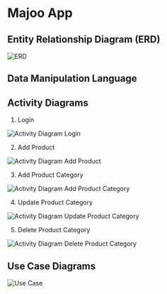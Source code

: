 # Majoo App

## Entity Relationship Diagram (ERD)

![ERD](https://user-images.githubusercontent.com/91459125/142714174-418830ba-37a7-42c4-bc07-90564c487132.jpg)

## Data Manipulation Language


## Activity Diagrams

1. Login

![Activity Diagram Login](https://user-images.githubusercontent.com/91459125/142714197-46af5e84-5fee-4bd3-b416-5fe14ab31a70.jpg)

2. Add Product

![Activity Diagram Add Product](https://user-images.githubusercontent.com/91459125/142714304-33bdf9a4-10ef-41f6-91be-11d90b187ce2.jpg)

3. Add Product Category

![Activity Diagram Add Product Category](https://user-images.githubusercontent.com/91459125/142714313-1f23bf13-1935-490a-a990-8dc1cfd82256.jpg)

4. Update Product Category

![Activity Diagram Update Product Category](https://user-images.githubusercontent.com/91459125/142714319-e1d21710-f44f-4afe-92d4-4e32137c9674.jpg)

5. Delete Product Category

![Activity Diagram Delete Product Category](https://user-images.githubusercontent.com/91459125/142714322-2fac6fb3-f045-4ea3-b04a-a8cebc053128.jpg)

## Use Case Diagrams

![Use Case](https://user-images.githubusercontent.com/91459125/142714373-903eea81-8f9d-4c6d-9098-9a4a64c25a68.jpg)
